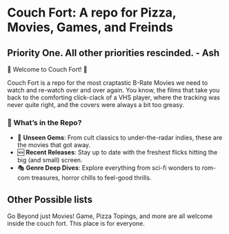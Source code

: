 # Couch Fort: A repo for Pizza, Movies, Games, and Freinds

## Priority One. All other priorities rescinded. - Ash

🍿 Welcome to Couch Fort! 🍿

Couch Fort is a repo for the most craptastic B-Rate Movies we need to watch and re-watch over and over again. You know, the films that take you back to the comforting click-clack of a VHS player, where the tracking was never quite right, and the covers were always a bit too greasy.

### 📜 What’s in the Repo?

- 🎥 **Unseen Gems**: From cult classics to under-the-radar indies, these are the movies that got away.
- 🆕 **Recent Releases**: Stay up to date with the freshest flicks hitting the big (and small) screen.
- 🎭 **Genre Deep Dives**: Explore everything from sci-fi wonders to rom-com treasures, horror chills to feel-good thrills.

## Other Possible lists

Go Beyond just Movies! Game, Pizza Topings, and more are all welcome inside the couch fort. This place is for everyone.

